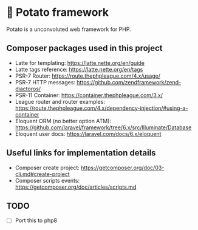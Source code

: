 # 🥔 Potato framework

Potato is a unconvoluted web framework for PHP.

## Composer packages used in this project

- Latte for templating: https://latte.nette.org/en/guide
- Latte tags reference: https://latte.nette.org/en/tags
- PSR-7 Router: https://route.thephpleague.com/4.x/usage/
- PSR-7 HTTP messages: https://github.com/zendframework/zend-diactoros/
- PSR-11 Container: https://container.thephpleague.com/3.x/
- League router and router examples: https://route.thephpleague.com/4.x/dependency-injection/#using-a-container
- Eloquent ORM (no better option ATM): https://github.com/laravel/framework/tree/6.x/src/Illuminate/Database
- Eloquent user docs: https://laravel.com/docs/6.x/eloquent

## Useful links for implementation details

- Composer create project: https://getcomposer.org/doc/03-cli.md#create-project
- Composer scripts events: https://getcomposer.org/doc/articles/scripts.md

## TODO

- [ ] Port this to php8
